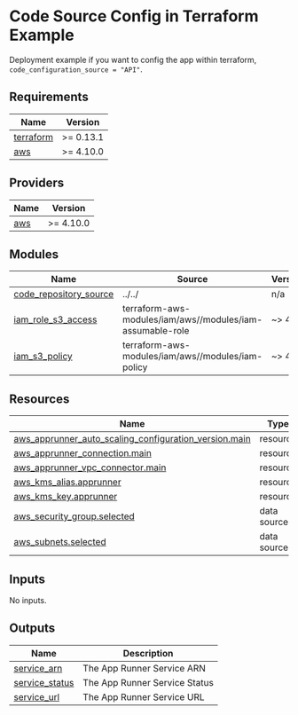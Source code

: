 # Code Source Config in Terraform Example
Deployment example if you want to config the app within terraform, `code_configuration_source = "API"`.


<!-- BEGINNING OF PRE-COMMIT-TERRAFORM DOCS HOOK -->
## Requirements

| Name | Version |
|------|---------|
| <a name="requirement_terraform"></a> [terraform](#requirement\_terraform) | >= 0.13.1 |
| <a name="requirement_aws"></a> [aws](#requirement\_aws) | >= 4.10.0 |

## Providers

| Name | Version |
|------|---------|
| <a name="provider_aws"></a> [aws](#provider\_aws) | >= 4.10.0 |

## Modules

| Name | Source | Version |
|------|--------|---------|
| <a name="module_code_repository_source"></a> [code\_repository\_source](#module\_code\_repository\_source) | ../../ | n/a |
| <a name="module_iam_role_s3_access"></a> [iam\_role\_s3\_access](#module\_iam\_role\_s3\_access) | terraform-aws-modules/iam/aws//modules/iam-assumable-role | ~> 4 |
| <a name="module_iam_s3_policy"></a> [iam\_s3\_policy](#module\_iam\_s3\_policy) | terraform-aws-modules/iam/aws//modules/iam-policy | ~> 4 |

## Resources

| Name | Type |
|------|------|
| [aws_apprunner_auto_scaling_configuration_version.main](https://registry.terraform.io/providers/hashicorp/aws/latest/docs/resources/apprunner_auto_scaling_configuration_version) | resource |
| [aws_apprunner_connection.main](https://registry.terraform.io/providers/hashicorp/aws/latest/docs/resources/apprunner_connection) | resource |
| [aws_apprunner_vpc_connector.main](https://registry.terraform.io/providers/hashicorp/aws/latest/docs/resources/apprunner_vpc_connector) | resource |
| [aws_kms_alias.apprunner](https://registry.terraform.io/providers/hashicorp/aws/latest/docs/resources/kms_alias) | resource |
| [aws_kms_key.apprunner](https://registry.terraform.io/providers/hashicorp/aws/latest/docs/resources/kms_key) | resource |
| [aws_security_group.selected](https://registry.terraform.io/providers/hashicorp/aws/latest/docs/data-sources/security_group) | data source |
| [aws_subnets.selected](https://registry.terraform.io/providers/hashicorp/aws/latest/docs/data-sources/subnets) | data source |

## Inputs

No inputs.

## Outputs

| Name | Description |
|------|-------------|
| <a name="output_service_arn"></a> [service\_arn](#output\_service\_arn) | The App Runner Service ARN |
| <a name="output_service_status"></a> [service\_status](#output\_service\_status) | The App Runner Service Status |
| <a name="output_service_url"></a> [service\_url](#output\_service\_url) | The App Runner Service URL |
<!-- END OF PRE-COMMIT-TERRAFORM DOCS HOOK -->
